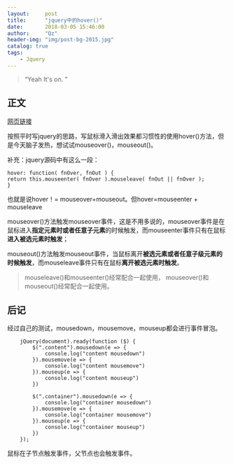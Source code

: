 ```yaml
---
layout:     post
title:      "jquery中的hover()"
date:       2018-03-05 15:46:00
author:     "Qz"
header-img: "img/post-bg-2015.jpg"
catalog: true
tags:
    - Jquery
---
```


> “Yeah It's on. ”


## 正文
[网页链接](http://blog.csdn.net/ss1106404013/article/details/48544213)

按照平时写jquery的思路，写鼠标滑入滑出效果都习惯性的使用hover()方法，但是今天脑子发热，想试试mouseover()，mouseout()。

补充：jquery源码中有这么一段：
```
hover: function( fnOver, fnOut ) {
return this.mouseenter( fnOver ).mouseleave( fnOut || fnOver );
}
```
也就是说hover！= mouseover+mouseout。但hover=mouseenter + mouseleave


mouseover()方法触发mouseover事件，这是不用多说的，mouseover事件是在鼠标进入**指定元素时或者任意子元素**的时候触发，而mouseenter事件只有在鼠标**进入被选元素时触发**；

mouseout()方法触发mouseout事件，当鼠标离开**被选元素或者任意子级元素的时候触发**，而mouseleave事件只有在鼠标**离开被选元素时触发**。


>mouseleave()和mouseenter()经常配合一起使用，
>mouseover()和mouseout()经常配合一起使用。

## 后记
经过自己的测试，mousedown，mousemove，mouseup都会进行事件冒泡。
```
    jQuery(document).ready(function ($) {
        $(".content").mousedown(e => {
            console.log("content mousedown")
        }).mousemove(e => {
            console.log("content mousemove")
        }).mouseup(e => {
            console.log("content mouseup")
        })

        $(".container").mousedown(e => {
            console.log("container mousedown")
        }).mousemove(e => {
            console.log("container mousemove")
        }).mouseup(e => {
            console.log("container mouseup")
        })
    });
```

鼠标在子节点触发事件，父节点也会触发事件。
